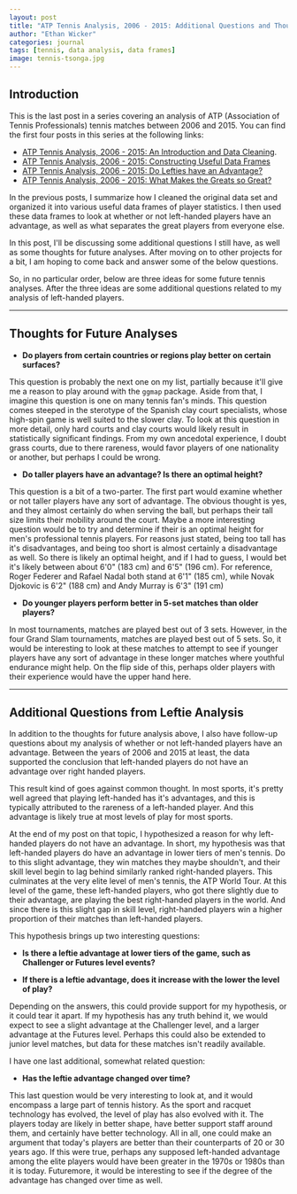 ```yaml
---
layout: post
title: "ATP Tennis Analysis, 2006 - 2015: Additional Questions and Thoughts for Future Analyses"
author: "Ethan Wicker"
categories: journal
tags: [tennis, data analysis, data frames]
image: tennis-tsonga.jpg
---
```


## Introduction

This is the last post in a series covering an analysis of ATP (Association of Tennis Professionals) tennis matches between 2006 and 2015.  You can find the first four posts in this series at the following links:

* [ATP Tennis Analysis, 2006 - 2015: An Introduction and Data Cleaning](https://ethanwicker.github.io/journal/atp-tennis-analysis-2006-2015-an-introduction-and-data-cleaning.html).
* [ATP Tennis Analysis, 2006 - 2015: Constructing Useful Data Frames](https://ethanwicker.github.io/journal/atp-tennis-analysis-2006-2015-constructing-useful-data-frames.html)
* [ATP Tennis Analysis, 2006 - 2015: Do Lefties have an Advantage?](https://ethanwicker.github.io/journal/atp-tennis-analysis-2006-2015-do-lefties-have-an-advantage.html)
* [ATP Tennis Analysis, 2006 - 2015: What Makes the Greats so Great?](https://ethanwicker.github.io/journal/atp-tennis-analysis-2006-2015-what-makes-the-greats-so-great.html)

In the previous posts, I summarize how I cleaned the original data set and organized it into various useful data frames of player statistics.  I then used these data frames to look at whether or not left-handed players have an advantage, as well as what separates the great players from everyone else.

In this post, I'll be discussing some additional questions I still have, as well as some thoughts for future analyses.  After moving on to other projects for a bit, I am hoping to come back and answer some of the below questions.  

So, in no particular order, below are three ideas for some future tennis analyses.  After the three ideas are some additional questions related to my analysis of left-handed players.

---

## Thoughts for Future Analyses

* **Do players from certain countries or regions play better on certain surfaces?**

This question is probably the next one on my list, partially because it'll give me a reason to play around with the `ggmap` package.  Aside from that, I imagine this question is one on many tennis fan's minds.  This question comes steeped in the sterotype of the Spanish clay court specialists, whose high-spin game is well suited to the slower clay.  To look at this question in more detail, only hard courts and clay courts would likely result in statistically significant findings.  From my own ancedotal experience, I doubt grass courts, due to there rareness, would favor players of one nationality or another, but perhaps I could be wrong.

* **Do taller players have an advantage?  Is there an optimal height?**

This question is a bit of a two-parter.  The first part would examine whether or not taller players have any sort of advantage.  The obvious thought is yes, and they almost certainly do when serving the ball, but perhaps their tall size limits their mobility around the court.  Maybe a more interesting question would be to try and determine if their is an optimal height for men's professional tennis players.  For reasons just stated, being too tall has it's disadvantages, and being too short is almost certainly a disadvantage as well.  So there is likely an optimal height, and if I had to guess, I would bet it's likely between about 6'0" (183 cm) and 6'5" (196 cm).  For reference, Roger Federer and Rafael Nadal both stand at 6'1" (185 cm), while Novak Djokovic is 6'2" (188 cm) and Andy Murray is 6'3" (191 cm)

* **Do younger players perform better in 5-set matches than older players?**

In most tournaments, matches are played best out of 3 sets.  However, in the four Grand Slam tournaments, matches are played best out of 5 sets.  So, it would be interesting to look at these matches to attempt to see if younger players have any sort of advantage in these longer matches where youthful endurance might help.  On the flip side of this, perhaps older players with their experience would have the upper hand here.

---

## Additional Questions from Leftie Analysis

In addition to the thoughts for future analysis above, I also have follow-up questions about my analysis of whether or not left-handed players have an advantage.  Between the years of 2006 and 2015 at least, the data supported the conclusion that left-handed players do not have an advantage over right handed players.  

This result kind of goes against common thought.  In most sports, it's pretty well agreed that playing left-handed has it's advantages, and this is typically attributed to the rareness of a left-handed player.  And this advantage is likely true at most levels of play for most sports.

At the end of my post on that topic, I hypothesized a reason for why left-handed players do not have an advantage.  In short, my hypothesis was that left-handed players do have an advantage in lower tiers of men's tennis.  Do to this slight advantage, they win matches they maybe shouldn't, and their skill level begin to lag behind similarly ranked right-handed players.  This culminates at the very elite level of men's tennis, the ATP World Tour.  At this level of the game, these left-handed players, who got there slightly due to their advantage, are playing the best right-handed players in the world.  And since there is this slight gap in skill level, right-handed players win a higher proportion of their matches than left-handed players.

This hypothesis brings up two interesting questions: 

* **Is there a leftie advantage at lower tiers of the game, such as Challenger or Futures level events?**  

* **If there is a leftie advantage, does it increase with the lower the level of play?**

Depending on the answers, this could provide support for my hypothesis, or it could tear it apart.  If my hypothesis has any truth behind it, we would expect to see a slight advantage at the Challenger level, and a larger advantage at the Futures level.  Perhaps this could also be extended to junior level matches, but data for these matches isn't readily available.

I have one last additional, somewhat related question:

* **Has the leftie advantage changed over time?**

This last question would be very interesting to look at, and it would encompass a large part of tennis history.  As the sport and racquet technology has evolved, the level of play has also evolved with it.  The players today are likely in better shape, have better support staff around them, and certainly have better technology.  All in all, one could make an argument that today's players are better than their counterparts of 20 or 30 years ago.  If this were true, perhaps any supposed left-handed advantage among the elite players would have been greater in the 1970s or 1980s than it is today.  Futuremore, it would be interesting to see if the degree of the advantage has changed over time as well.
